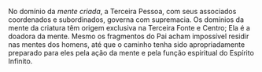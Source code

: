 No domínio da *mente criada*, a Terceira Pessoa, com seus associados coordenados e subordinados, governa com supremacia. Os domínios da mente da criatura têm origem exclusiva na Terceira Fonte e Centro; Ela é a doadora da mente. Mesmo os fragmentos do Pai acham impossível residir nas mentes dos homens, até que o caminho tenha sido apropriadamente preparado para eles pela ação da mente e pela função espiritual do Espírito Infinito.